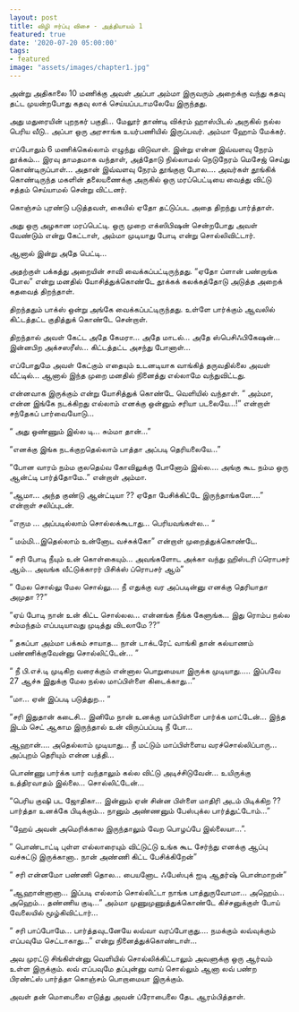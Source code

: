 ```yaml
---
layout: post
title: விழி ஈர்ப்பு விசை - அத்தியாயம் 1
featured: true
date: '2020-07-20 05:00:00'
tags:
- featured
image: "assets/images/chapter1.jpg"
---
```


அன்று அதிகாலை 10 மணிக்கு அவள் அப்பா அம்மா இருவரும் அறைக்கு வந்து கதவு தட்ட முயன்றபோது கதவு லாக் செய்யப்படாமலேயே இருந்தது.

அது மதுரையின் புறநகர் பகுதி… மேலூர் தாண்டி விக்ரம் ஹாஸ்பிடல் அருகில் நல்ல பெரிய வீடு.. அப்பா ஒரு அரசாங்க உயர்பணியில் இருப்பவர். அம்மா ஹோம் மேக்கர்.

எப்போதும் 6 மணிக்கெல்லாம் எழுந்து விடுவாள். இன்று என்ன இவ்வளவு நேரம் தூக்கம்... இரவு தாமதமாக வந்தாள், அத்தோடு நில்லாமல் நெடுநேரம் மெசேஜ் செய்து கொண்டிருப்பாள்... அதான் இவ்வளவு நேரம் தூங்குறா போல…. அவர்கள் தூங்கிக் கொண்டிருந்த மகளின் தலையணைக்கு அருகில் ஒரு மரப்பெட்டியை வைத்து விட்டு சத்தம் செய்யாமல் சென்று விட்டனர்.

கொஞ்சம் புரண்டு படுத்தவள், கையில் ஏதோ தட்டுப்பட அதை திறந்து பார்த்தாள்.

அது ஒரு அழகான மரப்பெட்டி. ஒரு முறை எக்ஸிபிஷன் சென்றபோது அவள் வேண்டும் என்று கேட்டாள், அம்மா முடியாது போடி என்று சொல்லிவிட்டார்.

ஆனால் இன்று அதே பெட்டி...

அதற்குள் பக்கத்து அறையின் சாவி வைக்கப்பட்டிருந்தது. “ஏதோ ப்ளான் பண்றாங்க போல” என்று மனதில் யோசித்துக்கொண்டே தூக்கக் கலக்கத்தோடு அடுத்த அறைக் கதவைத் திறந்தாள்.

திறந்ததும் பாக்ஸ் ஒன்று அங்கே வைக்கப்பட்டிருந்தது.  உள்ளே பார்க்கும் ஆவலில் கிட்டத்தட்ட குதித்துக் கொண்டே சென்றாள்.

திறந்தால் அவள் கேட்ட அதே கேமரா... அதே மாடல்... அதே ஸ்பெசிஃபிகேஷன்... இன்னபிற அக்சஸரீஸ்... கிட்டத்தட்ட அசந்து போனாள்...

எப்போதுமே அவள் கேட்கும் எதையும் உடனடியாக வாங்கித் தருவதில்லை அவள் வீட்டில்...
ஆனால் இந்த முறை மனதில் நினைத்து எல்லாமே வந்துவிட்டது.

என்னவாக இருக்கும் என்று யோசித்துக் கொண்டே வெளியில் வந்தாள். “ அம்மா, என்ன இங்கே நடக்கிறது எல்லாம் எனக்கு ஒன்னும் சரியா படலையே...!” என்றாள் சந்தேகப் பார்வையோடு...

“ அது ஒண்ணும் இல்ல டி... சும்மா தான்…”

“எனக்கு இங்க நடக்குறதெல்லாம் பாத்தா அப்படி தெரியலையே…”

“போன வாரம் நம்ம குலதெய்வ கோவிலுக்கு போனோம் இல்ல.... அங்கு கூட நம்ம ஒரு ஆன்ட்டி  பார்த்தோமே..” என்றாள் அம்மா.

“ஆமா… அந்த குண்டு ஆன்ட்டியா ?? ஏதோ பேசிக்கிட்டே இருந்தாங்களே….” என்றாள் சலிப்புடன்.

“எரும … அப்படில்லாம் சொல்லக்கூடாது… பெரியவங்கள்ல… “

“ மம்மி…இதெல்லாம் உன்னோட வச்சுக்கோ” என்றாள் முறைத்துக்கொண்டே.

“ சரி போடி நீயும் உன் கொள்கையும்... அவங்களோட அக்கா வந்து ஹிஸ்டரி ப்ரொபசர் ஆம்... அவங்க வீட்டுக்காரர் பிசிக்ஸ் ப்ரொபசர் ஆம்”

“ மேல சொல்லு மேல சொல்லு.... நீ எதுக்கு வர அப்படின்னு எனக்கு தெரியாதா அமுதா ??”

“ஏய் போடி நான் உன் கிட்ட சொல்லல... என்னங்க நீங்க கேளுங்க... இது ரொம்ப நல்ல சம்மந்தம் எப்படியாவது முடித்து விடலாமே ??”

“ தகப்பா அம்மா பக்கம் சாயாத... நான் டாக்டரேட் வாங்கி தான் கல்யாணம் பண்ணிக்குவேன்னு சொல்லிட்டேன்... ”

“ நீ பி.எச்.டி முடிகிற வரைக்கும் என்னால பொறுமையா இருக்க முடியாது..... இப்பவே 27 ஆச்சு இதுக்கு மேல நல்ல மாப்பிள்ளை கிடைக்காது...”

“மா... ஏன் இப்படி படுத்துற... “

 “சரி இதுதான் கடைசி... இனிமே நான் உனக்கு மாப்பிள்ளை பார்க்க மாட்டேன்... இந்த இடம் செட் ஆகாம இருந்தால் உன் விருப்பப்படி நீ போ...

ஆஹான்.... அதெல்லாம் முடியாது... நீ  மட்டும் மாப்பிள்ளைய வரச்சொல்லிப்பாரு... அப்புறம் தெரியும் என்ன பத்தி...

பொண்ணு பார்க்க யார் வந்தாலும் கல்ல  விட்டு அடிச்சிடுவேன்... உயிருக்கு உத்திரவாதம் இல்லை... சொல்லிட்டேன்...

“பெரிய குஷி பட ஜோதிகா... இன்னும் ஏன் சின்ன பிள்ளை மாதிரி அடம் பிடிக்கிற ?? பார்த்தா உனக்கே பிடிக்கும்... நானும் அண்ணனும் பேஸ்புக்ல பார்த்துட்டோம்...”

“ஹேய் அவன் அமெரிக்கால இருந்தாலும் வேற பொழப்பே இல்லையா...”.

” பொண்டாட்டி புள்ள எல்லாரையும் விட்டுட்டு உங்க கூட சேர்ந்து எனக்கு ஆப்பு வச்சுட்டு இருக்கானா.. நான் அண்ணி கிட்ட பேசிக்கிறேன்”

“ சரி என்னமோ பண்ணி தொல... பையனோட ஃபேஸ்புக் ஐடி ஆதர்ஷ் பொன்மாறன்”

“ஆஹான்னானா... இப்படி எல்லாம் சொல்லிட்டா நாங்க பாத்துருவோமா... அஹெம்... அஹெம்... தண்ணிய குடி...”
அம்மா முணுமுணுத்துக்கொண்டே கிச்சனுக்குள் போய் வேலையில் மூழ்கிவிட்டார்…

“ சரி பாப்போமே... பார்த்தவுடனேயே லவ்வா வரப்போகுது.... நமக்கும் லவ்வுக்கும் எப்பவுமே செட்டாகாது...” என்று நினைத்துக்கொண்டாள்...

அவ முரட்டு சிங்கிள்ன்னு வெளியில் சொல்லிக்கிட்டாலும் அவளுக்கு ஒரு ஆர்வம் உள்ள இருக்கும். லவ் எப்பவுமே தப்புன்னு வாய் சொல்லும் ஆனா லவ் பண்ற பிரண்ட்ஸ் பார்த்தா கொஞ்சம் பொறாமையா இருக்கும்.

அவள் தன் மொபைலை எடுத்து அவன் ப்ரோபைலை தேட ஆரம்பித்தாள்.
